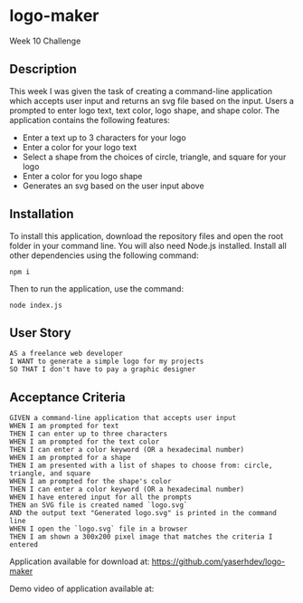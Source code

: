 # logo-maker
Week 10 Challenge

## Description
This week I was given the task of creating a command-line application which accepts user input and returns an svg file based on the input. Users a prompted to enter logo text, text color, logo shape, and shape color. The application contains the following features:

- Enter a text up to 3 characters for your logo 
- Enter a color for your logo text
- Select a shape from the choices of circle, triangle, and square for your logo
- Enter a color for you logo shape
- Generates an svg based on the user input above

## Installation
To install this application, download the repository files and open the root folder in your command line. You will also need Node.js installed. Install all other dependencies using the following command:
```
npm i
```
Then to run the application, use the command: 
```
node index.js
```

## User Story
```
AS a freelance web developer
I WANT to generate a simple logo for my projects
SO THAT I don't have to pay a graphic designer
```

## Acceptance Criteria
```
GIVEN a command-line application that accepts user input
WHEN I am prompted for text
THEN I can enter up to three characters
WHEN I am prompted for the text color
THEN I can enter a color keyword (OR a hexadecimal number)
WHEN I am prompted for a shape
THEN I am presented with a list of shapes to choose from: circle, triangle, and square
WHEN I am prompted for the shape's color
THEN I can enter a color keyword (OR a hexadecimal number)
WHEN I have entered input for all the prompts
THEN an SVG file is created named `logo.svg`
AND the output text "Generated logo.svg" is printed in the command line
WHEN I open the `logo.svg` file in a browser
THEN I am shown a 300x200 pixel image that matches the criteria I entered
```


Application available for download at: https://github.com/yaserhdev/logo-maker

Demo video of application available at: 